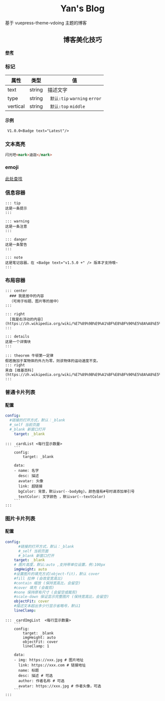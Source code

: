 
<h1 style="text-align: center">Yan's Blog</h1>

基于 vuepress-theme-vdoing 主题的博客




<h2 style="text-align: center" >博客美化技巧</h2>



[**参考**](https://doc.xugaoyi.com/pages/52d5c3/#markdown)


### 标记
| 属性       | 类型     | 值                            | 
|----------|--------|------------------------------|
| text     | string | 描述文字                         |
| type     | string | ` 默认:tip`  `warning` `error` |
| vertical | string | ` 默认:top`  `middle`          |

#### 示例
```text
 V1.0.0<Badge text="Latest"/>
```

###  文本高亮
```markdown
闪光吧<mark>迪迦</mark>
```

### emoji
[此处查找](https://github.com/markdown-it/markdown-it-emoji/blob/master/lib/data/full.json)

### 信息容器
``` text
::: tip
这是一条提示
:::

::: warning
这是一条注意
:::

::: danger
这是一条警告
:::

::: note
这是笔记容器，在 <Badge text="v1.5.0 +" /> 版本才支持哦~
:::
```

### 布局容器
``` text
::: center
  ### 我是居中的内容
  （可用于标题、图片等的居中）
:::

::: right
  [我是右浮动的内容](https://zh.wikipedia.org/wiki/%E7%89%9B%E9%A1%BF%E8%BF%90%E5%8A%A8%E5%AE%9A%E5%BE%8B)
:::

::: details
这是一个详情块
:::

::: theorem 牛顿第一定律
假若施加于某物体的外力为零，则该物体的运动速度不变。
::: right
来自 [维基百科](https://zh.wikipedia.org/wiki/%E7%89%9B%E9%A1%BF%E8%BF%90%E5%8A%A8%E5%AE%9A%E5%BE%8B)
:::

```

### 普通卡片列表

#### 配置
```yaml
config:
  #链接的打开方式，默认：_blank
  #_self 当前页面
  #_blank 新窗口打开
    target: _blank
```

    :::  cardList <每行显示数量>
        ```
        config:
            target: _blank

        data:
        - name: 名字
          desc: 描述
          avatar: 头像
          link: 超链接
          bgColor: 背景，默认var(--bodyBg)。颜色值有#号时请添加单引号
          textColor: 文字颜色 ，默认var(--textColor)
        ```
    :::


### 图片卡片列表
#### 配置
```yaml
config:
      #链接的打开方式，默认：_blank
      #_self 当前页面
      #_blank 新窗口打开
    target: _blank
    # 图片高度，默认:auto ,支持带单位设置，例:100px
    imgHeight: auto
    #设置图片的填充方式(object-fit)，默认 cover
    #fill 拉伸 (会改变宽高比)
    #contain 缩放 (保持宽高比，会留空)
    #cover 填充 (会裁剪)
    #none 保持原有尺寸 (会留空或裁剪)
    #scale-down 保证显示完整图片 (保持宽高比，会留空)
    objectFit: cover
    #描述文本超出多少行显示省略号，默认1
    lineClamp: 
```

    :::  cardImgList  <每行显示数量>
        ```
        config:
            target: _blank
            imgHeight: auto
            objectFit: cover
            lineClamp: 1
        
        data:
        - img: https://xxx.jpg # 图片地址
          link: https://xxx.com # 链接地址
          name: 标题
          desc: 描述 # 可选
          author: 作者名称 # 可选
          avatar: https://xxx.jpg # 作者头像，可选
        ```
    :::


